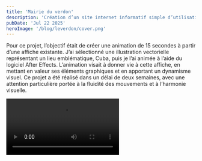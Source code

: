 ```yaml
---
title: 'Mairie du verdon'
description: 'Création d’un site internet informatif simple d’utilisation pour une mairie'
pubDate: 'Jul 22 2025'
heroImage: '/blog/leverdon/cover.png'
---
```


<section class="flex flex-col lg:flex-row my-10 gap-5 justify-center items-center">
<div class="w-full lg:w-1/2 " >
Pour ce projet, l’objectif était de créer une animation de 15 secondes à partir d’une affiche existante. J’ai sélectionné une illustration vectorielle représentant un lieu emblématique, Cuba, puis je l’ai animée à l’aide du logiciel After Effects. L’animation visait à donner vie à cette affiche, en mettant en valeur ses éléments graphiques et en apportant un dynamisme visuel. Ce projet a été réalisé dans un délai de deux semaines, avec une attention particulière portée à la fluidité des mouvements et à l’harmonie visuelle.

</div>

<div class="w-full lg:w-1/2 " >

  <video class="w-full" src="/blog/affiche/affichevideo.mp4" controls title="vidéo affiche animée" frameborder="0"></video>
</div>